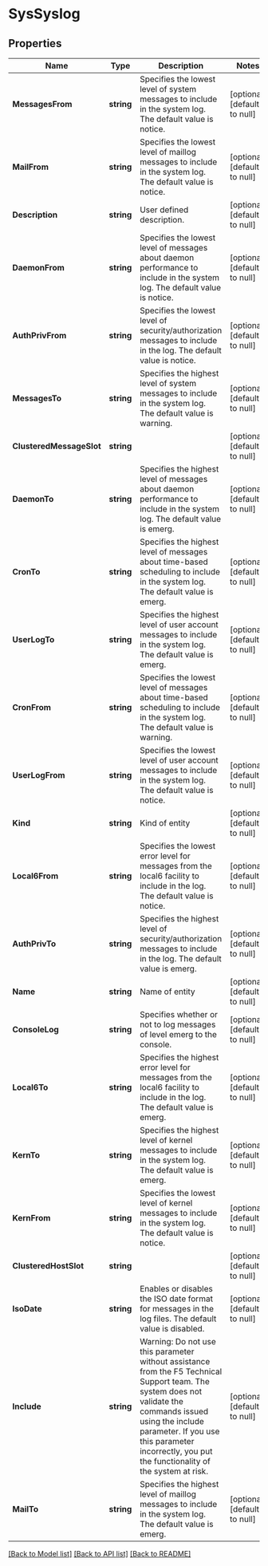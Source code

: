 # SysSyslog

## Properties
Name | Type | Description | Notes
------------ | ------------- | ------------- | -------------
**MessagesFrom** | **string** | Specifies the lowest level of system messages to include in the system log. The default value is notice. | [optional] [default to null]
**MailFrom** | **string** | Specifies the lowest level of maillog messages to include in the system log. The default value is notice. | [optional] [default to null]
**Description** | **string** | User defined description. | [optional] [default to null]
**DaemonFrom** | **string** | Specifies the lowest level of messages about daemon performance to include in the system log. The default value is notice. | [optional] [default to null]
**AuthPrivFrom** | **string** | Specifies the lowest level of security/authorization messages to include in the log. The default value is notice. | [optional] [default to null]
**MessagesTo** | **string** | Specifies the highest level of system messages to include in the system log. The default value is warning. | [optional] [default to null]
**ClusteredMessageSlot** | **string** |  | [optional] [default to null]
**DaemonTo** | **string** | Specifies the highest level of messages about daemon performance to include in the system log. The default value is emerg. | [optional] [default to null]
**CronTo** | **string** | Specifies the highest level of messages about time-based scheduling to include in the system log. The default value is emerg. | [optional] [default to null]
**UserLogTo** | **string** | Specifies the highest level of user account messages to include in the system log. The default value is emerg. | [optional] [default to null]
**CronFrom** | **string** | Specifies the lowest level of messages about time-based scheduling to include in the system log. The default value is warning. | [optional] [default to null]
**UserLogFrom** | **string** | Specifies the lowest level of user account messages to include in the system log. The default value is notice. | [optional] [default to null]
**Kind** | **string** | Kind of entity | [optional] [default to null]
**Local6From** | **string** | Specifies the lowest error level for messages from the local6 facility to include in the log. The default value is notice. | [optional] [default to null]
**AuthPrivTo** | **string** | Specifies the highest level of security/authorization messages to include in the log. The default value is emerg. | [optional] [default to null]
**Name** | **string** | Name of entity | [optional] [default to null]
**ConsoleLog** | **string** | Specifies whether or not to log messages of level emerg to the console. | [optional] [default to null]
**Local6To** | **string** | Specifies the highest error level for messages from the local6 facility to include in the log. The default value is emerg. | [optional] [default to null]
**KernTo** | **string** | Specifies the highest level of kernel messages to include in the system log. The default value is emerg. | [optional] [default to null]
**KernFrom** | **string** | Specifies the lowest level of kernel messages to include in the system log. The default value is notice. | [optional] [default to null]
**ClusteredHostSlot** | **string** |  | [optional] [default to null]
**IsoDate** | **string** | Enables or disables the ISO date format for messages in the log files. The default value is disabled. | [optional] [default to null]
**Include** | **string** | Warning: Do not use this parameter without assistance from the F5 Technical Support team. The system does not validate the commands issued using the include parameter. If you use this parameter incorrectly, you put the functionality of the system at risk. | [optional] [default to null]
**MailTo** | **string** | Specifies the highest level of maillog messages to include in the system log. The default value is emerg. | [optional] [default to null]

[[Back to Model list]](../README.md#documentation-for-models) [[Back to API list]](../README.md#documentation-for-api-endpoints) [[Back to README]](../README.md)



